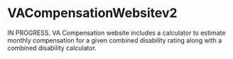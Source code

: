 # VACompensationWebsitev2
IN PROGRESS.   VA Compensation website includes a calculator to estimate monthly compensation for a given combined disability rating along with a combined disability calculator.
